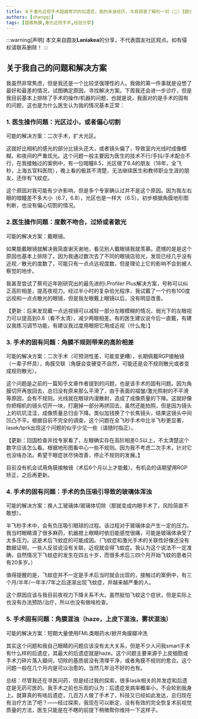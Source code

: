 ```yaml
---
title: 关于激光近视手术超越常识的后遗症，我的亲身经历，与我调查了解的一切（二）【圆分享No.17】
authors: [zhangqi]
tags: [圆锥角膜,激光近视手术,经验分享]
---
```


:::warning[声明]
本文来自圆友**Laniakea**的分享，不代表圆友社区观点。如有侵权请联系删除！
:::

## 关于我自己的问题和解决方案

我虽然非常焦虑，但是我还是一个比较坚强理性的人。我做的第一件事就是设想了最好和最差的情况，试图确定原因，寻找解决方案。下周我还会进一步诊疗，但是我目前基本上排除了手术的操作/机器的问题，也就是说，我面对的是手术的固有的问题，这也是为什么医生认为我的情况基本正常：

### 1. 医生操作问题：光区过小，或者偏心切割


可能的解决方案：二次手术，扩大光区。

这就好比相机的感光的部分比镜头还大，或者镜头偏了，导致室内光线时成像模糊，和夜间的严重炫光。这个问题一般主要因为医生的技术不行/手抖/手术配合不行，在我接触过的案例中，有一位暗瞳8.5，光区做了6.4的朋友（18年，全飞秒，上海五官科医院），晚上看的极其不清楚，无法继续医生和教师职业生涯的朋友，还伴有飞蚊症。

这个原因对我可能有少许影响，但是多个专家确认过并不是这个原因。因为我左右眼的暗瞳差不多大小（6.7，6.8），光区也是一样大（6.5）。初步根据角膜地形图判断，也没有偏心切割的情况。

### 2.医生操作问题：度数不吻合，过矫或者散光

可能的解决方案：戴眼镜。

如果能戴眼镜就解决我简直谢天谢地，看见别人戴眼镜我就羡慕。遗憾的是是这个原因也基本上排除了。因为我通过数次去了不同的眼镜店验光，发现已经几乎没有近视／散光的度数了，可能只有一点点远视度数，但是理论上它的影响不会到被人察觉的地步。

我甚至尝试了蔡司近年刚研究出的最先进的i.Profiler Plus解决方案，号称可以纠正高阶相差，提高夜视力。经过半小时的复杂验光程序，我试戴了一个约有100度远视和一点点散光的眼镜，但是我左眼戴上眼镜以后，没有明显改善。

【更新：后来发现戴一点远视镜可以减轻一部分左眼模糊的情况，弱光下的左眼视力可以提高到0.8（看不太清），减少两眼相差。有的医生建议说今后一直戴，有建议我练习调节功能，有建议我过度用眼把它用成近视（什么鬼）】

### 3. 手术的固有问题：角膜不规则带来的高阶相差

可能的解决方案：二次手术（可预测性差，可能变更糟），长期佩戴RGP接触镜（一辈子杯具），角膜交联（角膜会变硬变不自然，可能还是会不规则散光或者变成规则散光）。

这个问题是之前的一篇知乎文章作者提到的问题，也是该手术的固有问题。因为角膜切开再放回去，总归没有原来那么平滑了，由于表面的褶皱/激光照射的不平滑等原因，会有不规则。光线就在眼球内漫散射，造成了成像质量的下降。这就好像你把相机的镜头切开一块，打磨掉一部分再拼回去，虽然还能拍照，但是因为镜头上的坑坑洼洼，成像质量总归会下降。类似加钱换了个长焦镜头，结果这镜头中间凹凸不平。根据目前不完全的调查，这个问题在全飞秒手术中比半飞秒更显著，lasek/tprk出现这个问题的似乎少见一些（请随时指正）。

【更新：回国检查并找专家看了，左眼确实存在高阶相差0.5以上，不太清楚这个数字应该怎么看。根据地形图看中心一些不规则。因为我不考虑二次手术，针对它也没啥办法。希望干眼症状尽快改善，停止不规则的发展。】

目前没有机会试用角膜接触镜（术后6个月以上才能戴）。有机会的话期望用RGP矫正，之后再更新。

### 4. 手术的固有问题：手术的负压吸引导致的玻璃体浑浊

可能的解决方案：换人工玻璃体/玻璃体切除（那就变成内眼手术了，风险简直不敢想）。

半飞秒手术中，会有负压吸引眼球的过程。该过程对于玻璃体会产生一定的压力。我当时眼睛滴了很多麻药，机器摁上眼睛时依旧能感觉很痛，可能是玻璃体承受了太多压力。这是术后飞蚊症的可能成因。（飞蚊症和激光手术的关联性好像还没有数据证明，一些人反驳说没有关联，近视就会得飞蚊症。我认为这个说法不一定准确，自然情况下飞蚊症的发生在四五十岁，而很多术后三四个月开始飞蚊的患者只有20多岁。）

值得提醒的是，飞蚊症并不一定是手术后当时就会出现的，接触过的案例中，有三个月/半年/一年半/7年之后逐渐出现飞蚊症，并越来越严重的人。

这个原因应该与我目前夜视力下降关系不大。虽然挺怕飞蚊这个症状，但是实际上也没有办法预防/治疗，所以也没有做啥检查。

### 5. 手术固有问题：角膜混浊（haze，上皮下混浊，雾状混浊）

可能的解决方案：短期大量使用FML类眼药水/掀开角膜瓣冲洗

其实这个问题和我自己眼睛的问题应该没有太大关系，但是不少人问我smart手术有什么样的后遗症，其最大的后遗症就是haze。这个问题主要来源于上皮细胞或手术刀碎片落入瓣间，切除的基质层没有清理干净，或者角膜不规则的愈合。这个问题一般在几个月内是可以治愈的，当然几年治不好的也有。

总结：尽管我还在寻医问药，但是经过我的探索，很多lasik相关的并发症和后遗症是无药可医的。我手术之前也乐观的认为：后遗症发病率概率小，不会轮到我身上。就算真的有啥后遗症，几百万人做了手术了，科技又已经如此发达，总归现在有治疗方法了吧？——经过探索，我现在可以断定，没有有效的完全恢复术前视觉质量的方法，医生只能是在不瞎的前提下稍微帮你维持一下这样子。
